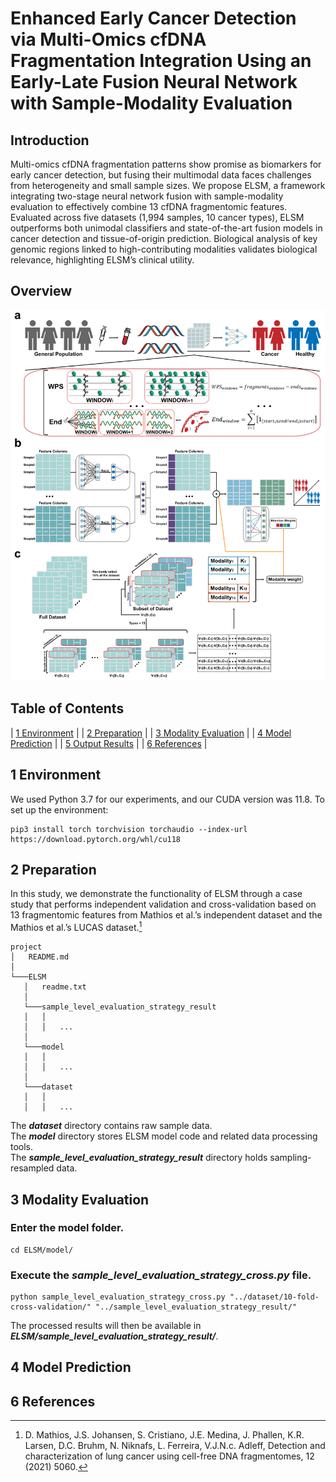 # Enhanced Early Cancer Detection via Multi-Omics cfDNA Fragmentation Integration Using an Early-Late Fusion Neural Network with Sample-Modality Evaluation
## Introduction
Multi-omics cfDNA fragmentation patterns show promise as biomarkers for early cancer detection, but fusing their multimodal data faces challenges from heterogeneity and small sample sizes. We propose ELSM, a framework integrating two-stage neural network fusion with sample-modality evaluation to effectively combine 13 cfDNA fragmentomic features. Evaluated across five datasets (1,994 samples, 10 cancer types), ELSM outperforms both unimodal classifiers and state-of-the-art fusion models in cancer detection and tissue-of-origin prediction. Biological analysis of key genomic regions linked to high-contributing modalities validates biological relevance, highlighting ELSM’s clinical utility.

## Overview
<div align=center>
<img src="https://github.com/llb895/ELSM/blob/main/Fig/1.png">
</div>

## Table of Contents
| [1 Environment](#section1) |
| [2 Preparation](#section2) |
| [3 Modality Evaluation](#section3) |
| [4 Model Prediction](#section4) |
| [5 Output Results](#section5) |
| [6 References](#section6) |

<a id="section1"></a>
## 1 Environment
We used Python 3.7 for our experiments, and our CUDA version was 11.8. 
To set up the environment:
```
pip3 install torch torchvision torchaudio --index-url https://download.pytorch.org/whl/cu118
```

<a id="section2"></a>
## 2 Preparation
In this study, we demonstrate the functionality of ELSM through a case study that performs independent validation and cross-validation based on 13 fragmentomic features from Mathios et al.’s independent dataset and the Mathios et al.’s LUCAS dataset.[^1]
```
project
│   README.md
│   
└───ELSM
   │   readme.txt
   │
   └───sample_level_evaluation_strategy_result
   │   │
   │   │   ...    
   │
   └───model
   │   │
   │   │   ...
   │ 
   └───dataset
   │   │
   │   │   ...
```
The ***dataset*** directory contains raw sample data. <br>
The ***model*** directory stores ELSM model code and related data processing tools. <br>
The ***sample_level_evaluation_strategy_result*** directory holds sampling-resampled data.<br>

<a id="section3"></a>
## 3 Modality Evaluation
### Enter the model folder.
```
cd ELSM/model/
```
### Execute the ***sample_level_evaluation_strategy_cross.py*** file.
```
python sample_level_evaluation_strategy_cross.py "../dataset/10-fold-cross-validation/" "../sample_level_evaluation_strategy_result/"
```
The processed results will then be available in ***ELSM/sample_level_evaluation_strategy_result/***.

<a id="section3"></a>
## 4 Model Prediction

<a id="section6"></a>
## 6 References
[^1]:D. Mathios, J.S. Johansen, S. Cristiano, J.E. Medina, J. Phallen, K.R. Larsen, D.C. Bruhm, N. Niknafs, L. Ferreira, V.J.N.c. Adleff, Detection and characterization of lung cancer using cell-free DNA fragmentomes, 12 (2021) 5060.



